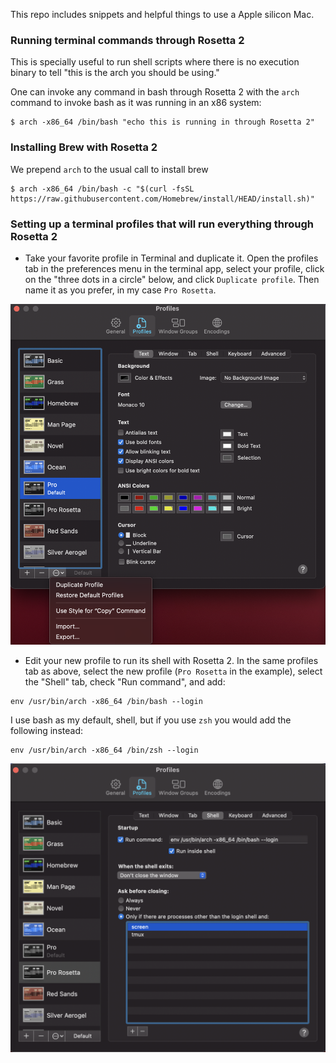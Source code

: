 This repo includes snippets and helpful things to use a Apple silicon Mac. 

### Running terminal commands through Rosetta 2

This is specially useful to run shell scripts where there is no execution
binary to tell "this is the arch you should be using."

One can invoke any command in bash through Rosetta 2 with the `arch` command to invoke bash as it was running in an x86 system:
```
$ arch -x86_64 /bin/bash "echo this is running in through Rosetta 2"
```

### Installing Brew with Rosetta 2

We prepend `arch` to the usual call to install brew

```
$ arch -x86_64 /bin/bash -c "$(curl -fsSL https://raw.githubusercontent.com/Homebrew/install/HEAD/install.sh)"
```

### Setting up a terminal profiles that will run everything through Rosetta 2

- Take your favorite profile in Terminal and duplicate it. Open the profiles 
tab in the  preferences menu in the terminal app, select your profile, click on
the "three dots in a circle" below, and click `Duplicate profile`. Then name it
as you prefer, in my case `Pro Rosetta`.

![alt text](duplicate.png)

- Edit your new profile to run its shell with Rosetta 2. In the same profiles
tab as above, select the new profile (`Pro Rosetta` in the example), select
the "Shell" tab, check "Run command", and add:
```
env /usr/bin/arch -x86_64 /bin/bash --login
```
I use bash as my default, shell, but if you use `zsh` you would add the
following instead:
```
env /usr/bin/arch -x86_64 /bin/zsh --login
```
![alt text](edit_profile.png)

